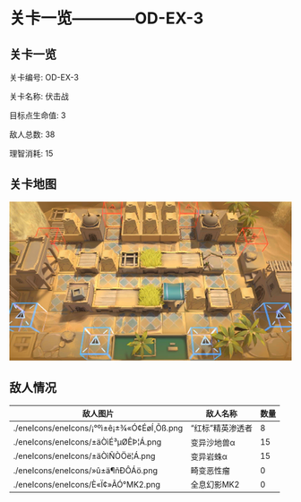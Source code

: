 # 关卡一览————OD-EX-3


## 关卡一览

关卡编号: OD-EX-3

关卡名称: 伏击战

目标点生命值: 3

敌人总数: 38

理智消耗: 15


## 关卡地图
![OD-EX-3](./oprMap/OD-EX-3.png)

## 敌人情况

| 敌人图片 | 敌人名称 | 数量  |
|---------|-----|-----|
| ./eneIcons/eneIcons/¡°ºì±ê¡±¾«Ó¢ÉøÍ¸Õß.png| “红标”精英渗透者  |   8  |
| ./eneIcons/eneIcons/±äÒìÉ³µØÊÞ¦Á.png| 变异沙地兽α  |   15  |
| ./eneIcons/eneIcons/±äÒìÑÒÖë¦Á.png| 变异岩蛛α  |   15  |
| ./eneIcons/eneIcons/»û±ä¶ñÐÔÁö.png| 畸变恶性瘤  |   0  |
| ./eneIcons/eneIcons/È«Ï¢»ÃÓ°MK2.png| 全息幻影MK2  |   0  |
